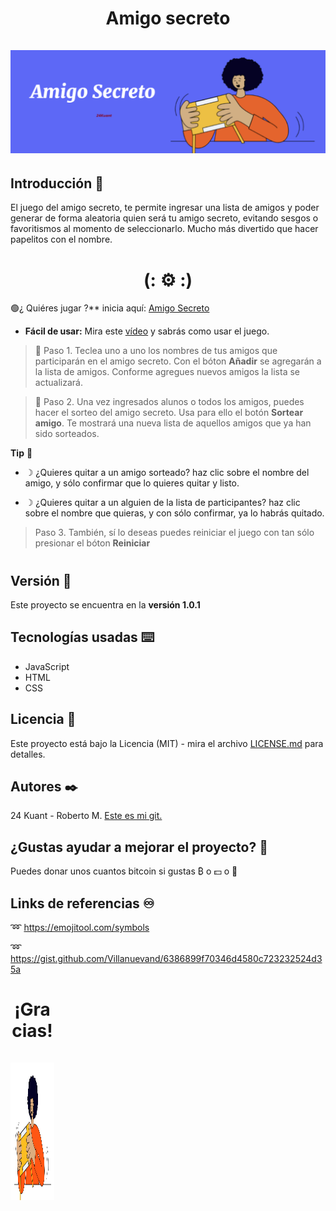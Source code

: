 
<div align="center">
  <h1 align="center">
     Amigo secreto
    <br />
    <br />
    <a href="https://24kuant.github.io/challenge-amigo-secreto/">
      <img src="https://github.com/24Kuant/challenge-amigo-secreto/blob/main/assets/amigo-secreto-02.png" alt="♨️ imagen-amigo-secreto ⚙️">
    </a>
  </h1>
</div>

## Introducción 🚀
El juego del amigo secreto, te permite ingresar una lista de amigos y poder generar de forma aleatoria quien será tu amigo secreto, evitando sesgos o favoritismos al momento de seleccionarlo. Mucho más divertido que hacer papelitos con el nombre. 
 <h1 align="center">  (: ⚙️ :) </h1>
 
🟢¿ Quiéres jugar ?** inicia aquí:  <a href="https://24kuant.github.io/challenge-amigo-secreto/"> Amigo Secreto </a>
 
- **Fácil de usar:**  Mira este  <a href="https://github.com/24Kuant/challenge-amigo-secreto/blob/main/assets/video/uso-de-amigo-secreto.webm">vídeo</a> y sabrás como usar el juego.
  
>🔶 Paso 1. Teclea uno a uno los nombres de tus amigos que participarán en el amigo secreto. Con el bóton <b>Añadir</b> se agregarán a la lista de amigos. Conforme agregues nuevos amigos la lista se actualizará.

>🔶 Paso 2. Una vez ingresados alunos o todos los amigos, puedes hacer el sorteo del amigo secreto. Usa para ello el botón <b>Sortear amigo</b>. Te mostrará una nueva lista de aquellos amigos que ya han sido sorteados.

**Tip** 🔧

+ ☽ ¿Quieres quitar a un amigo sorteado? haz clic sobre el nombre del amigo, y sólo confirmar que lo quieres quitar y listo.

+ ☽ ¿Quieres quitar a un alguien de la lista de participantes? haz clic sobre el nombre que quieras, y con sólo confirmar, ya lo habrás quitado.

> Paso 3. También, sí lo deseas puedes reiniciar el juego con tan sólo presionar el bóton <b>Reiniciar</b>
#

## Versión 📌
 Este proyecto se encuentra en la <b>versión 1.0.1</b>

## Tecnologías usadas ⌨️
- JavaScript
- HTML
- CSS

## Licencia 📄
 Este proyecto está bajo la Licencia (MIT) - mira el archivo [LICENSE.md](LICENSE.md) para detalles.

 ## Autores ✒️
 24 Kuant - Roberto M.  <a href="https://github.com/24Kuant/"> Este es mi git.</a>

## ¿Gustas ayudar a mejorar el proyecto? 🎁
  Puedes donar unos cuantos bitcoin si gustas ₿ o 💵 o 💱

## Links de referencias ♾️
   ➿ https://emojitool.com/symbols
   
   ➿ https://gist.github.com/Villanuevand/6386899f70346d4580c723232524d35a
   
##
 <div align="center" style=" height: 70px; width: 70px;">
  <h1 align="center">
     ¡Gracias!
    <br />
    <br />
      <img src="https://github.com/24Kuant/challenge-amigo-secreto/blob/main/assets/amigo-secreto.png"  width="620px" height="220px" alt="♨️ imagen-amigo-secreto ⚙️">
  </h1>
</div>
